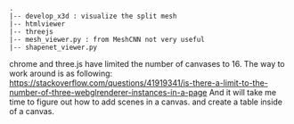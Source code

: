 ```
.
|-- develop_x3d : visualize the split mesh
|-- htmlviewer
|-- threejs
|-- mesh_viewer.py : from MeshCNN not very useful
|-- shapenet_viewer.py
```
chrome and three.js have limited the number of canvases to 
16.
The way to work around is as following:
https://stackoverflow.com/questions/41919341/is-there-a-limit-to-the-number-of-three-webglrenderer-instances-in-a-page
And it will take me time to figure out how to add scenes in
a canvas. and create a table inside of a canvas.
